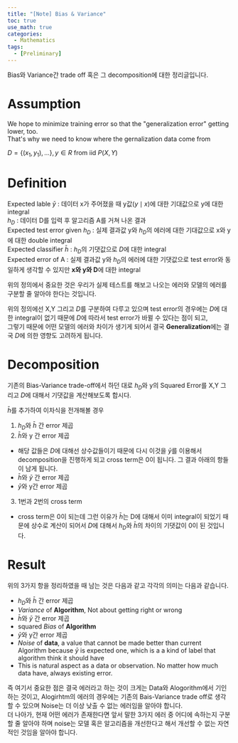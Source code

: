 ```yaml
---
title: "[Note] Bias & Variance"
toc: true
use_math: true
categories:
  - Mathematics
tags:
  - [Preliminary]
---
```


Bias와 Variance간 trade off 혹은 그 decomposition에 대한 정리글입니다.

# Assumption

We hope to minimize training error so that the "generalization error" getting lower, too.<br>
That's why we need to know where the gernalization data come from

$D = \lbrace (x_{1}, y_{1}), ... \rbrace , y \in R$ from iid $P(X,Y)$

# Definition

Expected lable $\bar{y}$ : 데이터 x가 주어졌을 때 y값($y\mid x$)에 대한 기대값으로 y에 대한 integral<br>
$h_{D}$ : 데이터 D를 입력 후 알고리즘 A를 거쳐 나온 결과<br>
Expected test error given $h_{D}$ : 실제 결과값 y와 $h_{D}$의 에러에 대한 기대값으로 x와 y에 대한 double integral<br>
Expected classifier $\bar{h}$ : $h_{D}$의 기댓값으로 $D$에 대한 integral<br>
Expected error of A : 실제 결과값 y와 $h_{D}$의 에러에 대한 기댓값으로 test error와 동일하게 생각할 수 있지만 **x와 y와 D**에 대한 integral<br>

위의 정의에서 중요한 것은 우리가 실제 테스트를 해보고 나오는 에러와 모델의 에러를 구분할 줄 알아야 한다는 것입니다.

위의 정의에선 X,Y 그리고 $D$를 구분하여 다루고 있으며 test error의 경우에는 $D$에 대한 integral이 없기 때문에 $D$에 따라서 test error가 바뀔 수 있다는 점이 되고,<br>
그렇기 때문에 어떤 모델의 에러와 차이가 생기게 되어서 결국 **Generalization**에는 결국 $D$에 의한 영향도 고려하게 됩니다.

# Decomposition

기존의 Bias-Variance trade-off에서 하던 대로 $h_{D}$와 y의 Squared Error를 X,Y 그리고 $D$에 대해서 기댓값을 계산해보도록 합시다.

$\bar{h}$를 추가하여 이차식을 전개해볼 경우 
1. $h_{D}$와 $\bar{h}$ 간 error 제곱
2. $\bar{h}$와 y 간 error 제곱
 - 해당 값들은 $D$에 대해선 상수값들이기 때문에 다시 이것을 $\bar{y}$를 이용해서 decomposition을 진행하게 되고 cross term은 0이 됩니다. 그 결과 아래의 항들이 남게 됩니다.
  - $\bar{h}$와 $\bar{y}$ 간 error 제곱
  - $\bar{y}$와 y간 error 제곱
3. 1번과 2번의 cross term
 - cross term은 0이 되는데 그런 이유가 $\bar{h}$는 D에 대해서 이미 integral이 되었기 때문에 상수로 계산이 되어서 $D$에 대해서 $h_{D}$와 $\bar{h}$의 차이의 기댓값이 0이 된 것입니다. 

# Result 

위의 3가지 항을 정리하였을 때 남는 것은 다음과 같고 각각의 의미는 다음과 같습니다.

- $h_{D}$와 $\bar{h}$ 간 error 제곱
 - *Variance* of **Algorithm**, Not about getting right or wrong
- $\bar{h}$와 $\bar{y}$ 간 error 제곱
 - squared *Bias* of **Algorithm**
- $\bar{y}$와 y간 error 제곱
 - *Noise* of **data**, a value that cannot be made better than current Algorithm because $\bar{y}$ is expected one, which is a a kind of label that algorithm think it should have
 - This is natural aspect as a data or observation. No matter how much data have, always existing error.

즉 여기서 중요한 점은 결국 에러라고 하는 것이 크게는 Data와 Alogorithm에서 기인하는 것이고, Alogirhtm의 에러의 경우에는 기존의 Bais-Variance trade off로 생각할 수 있으며 Noise는 더 이상 낮출 수 없는 에러임을 알아야 합니다.<br>
더 나아가, 현재 어떤 에러가 존재한다면 앞서 말한 3가지 에러 중 어디에 속하는지 구분할 줄 알아야 하며 noise는 모델 혹은 알고리즘을 개선한다고 해서 개선할 수 없는 자연적인 것임을 알아야 합니다.
